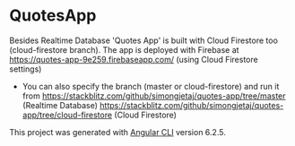 # QuotesApp

Besides Realtime Database 'Quotes App' is built with Cloud Firestore too (cloud-firestore branch).  The app is deployed with Firebase at https://quotes-app-9e259.firebaseapp.com/ (using Cloud Firestore settings)

* You can also specify the branch (master or cloud-firestore) and run it from
https://stackblitz.com/github/simongjetaj/quotes-app/tree/master (Realtime Database)  https://stackblitz.com/github/simongjetaj/quotes-app/tree/cloud-firestore (Cloud Firestore)  

This project was generated with [Angular CLI](https://github.com/angular/angular-cli) version 6.2.5.

